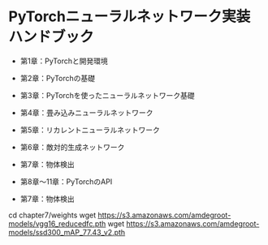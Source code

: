 # PyTorchニューラルネットワーク実装ハンドブック

- 第1章：PyTorchと開発環境    
- 第2章：PyTorchの基礎    
- 第3章：PyTorchを使ったニューラルネットワーク基礎    
- 第4章：畳み込みニューラルネットワーク    
- 第5章：リカレントニューラルネットワーク    
- 第6章：敵対的生成ネットワーク    
- 第7章：物体検出    
- 第8章〜11章：PyTorchのAPI    


- 第7章：物体検出

cd chapter7/weights
wget https://s3.amazonaws.com/amdegroot-models/vgg16_reducedfc.pth
wget https://s3.amazonaws.com/amdegroot-models/ssd300_mAP_77.43_v2.pth


